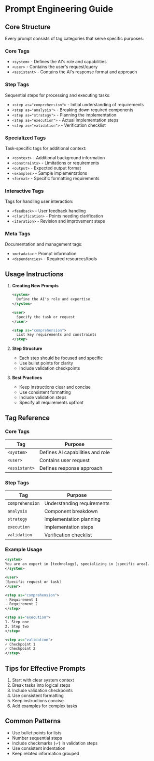 # Prompt Engineering Guide

## Core Structure

Every prompt consists of tag categories that serve specific purposes:

### Core Tags

- `<system>` - Defines the AI's role and capabilities
- `<user>` - Contains the user's request/query
- `<assistant>` - Contains the AI's response format and approach

### Step Tags

Sequential steps for processing and executing tasks:

- `<step as="comprehension">` - Initial understanding of requirements
- `<step as="analysis">` - Breaking down required components
- `<step as="strategy">` - Planning the implementation
- `<step as="execution">` - Actual implementation steps
- `<step as="validation">` - Verification checklist

### Specialized Tags

Task-specific tags for additional context:

- `<context>` - Additional background information
- `<constraints>` - Limitations or requirements
- `<output>` - Expected output format
- `<examples>` - Sample implementations
- `<format>` - Specific formatting requirements

### Interactive Tags

Tags for handling user interaction:

- `<feedback>` - User feedback handling
- `<clarification>` - Points needing clarification
- `<iteration>` - Revision and improvement steps

### Meta Tags

Documentation and management tags:

- `<metadata>` - Prompt information
- `<dependencies>` - Required resources/tools

## Usage Instructions

1. **Creating New Prompts**

   ```xml
   <system>
     Define the AI's role and expertise
   </system>

   <user>
     Specify the task or request
   </user>

   <step as="comprehension">
     List key requirements and constraints
   </step>
   ```

2. **Step Structure**

   - Each step should be focused and specific
   - Use bullet points for clarity
   - Include validation checkpoints

3. **Best Practices**
   - Keep instructions clear and concise
   - Use consistent formatting
   - Include validation steps
   - Specify all requirements upfront

## Tag Reference

### Core Tags

| Tag           | Purpose                          |
| ------------- | -------------------------------- |
| `<system>`    | Defines AI capabilities and role |
| `<user>`      | Contains user request            |
| `<assistant>` | Defines response approach        |

### Step Tags

| Tag             | Purpose                    |
| --------------- | -------------------------- |
| `comprehension` | Understanding requirements |
| `analysis`      | Component breakdown        |
| `strategy`      | Implementation planning    |
| `execution`     | Implementation steps       |
| `validation`    | Verification checklist     |

### Example Usage

```xml
<system>
You are an expert in [technology], specializing in [specific area].
</system>

<user>
[Specific request or task]
</user>

<step as="comprehension">
- Requirement 1
- Requirement 2
</step>

<step as="execution">
1. Step one
2. Step two
</step>

<step as="validation">
✓ Checkpoint 1
✓ Checkpoint 2
</step>
```

## Tips for Effective Prompts

1. Start with clear system context
2. Break tasks into logical steps
3. Include validation checkpoints
4. Use consistent formatting
5. Keep instructions concise
6. Add examples for complex tasks

## Common Patterns

- Use bullet points for lists
- Number sequential steps
- Include checkmarks (✓) in validation steps
- Use consistent indentation
- Keep related information grouped
